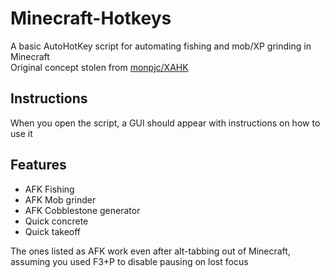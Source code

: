 # Minecraft-Hotkeys
 
A basic AutoHotKey script for automating fishing and mob/XP grinding in Minecraft  
Original concept stolen from [monpjc/XAHK](https://github.com/monpjc/XAHK)

## Instructions

When you open the script, a GUI should appear with instructions on how to use it

## Features

- AFK Fishing
- AFK Mob grinder
- AFK Cobblestone generator
- Quick concrete
- Quick takeoff

The ones listed as AFK work even after alt-tabbing out of Minecraft, assuming you used F3+P to disable pausing on lost focus